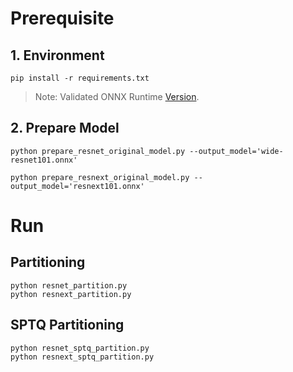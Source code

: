 # Prerequisite

## 1. Environment

```shell
pip install -r requirements.txt
```

> Note: Validated ONNX Runtime [Version](/docs/source/installation_guide.md#validated-software-environment).

## 2. Prepare Model

```shell
python prepare_resnet_original_model.py --output_model='wide-resnet101.onnx'
```

```shell
python prepare_resnext_original_model.py --output_model='resnext101.onnx'
```


# Run

##  Partitioning

```shell
python resnet_partition.py
python resnext_partition.py
```
## SPTQ Partitioning

```shell
python resnet_sptq_partition.py
python resnext_sptq_partition.py
```


